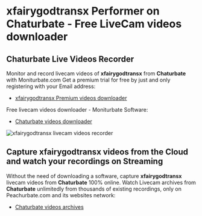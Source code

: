 # xfairygodtransx Performer on Chaturbate - Free LiveCam videos downloader

## Chaturbate Live Videos Recorder

Monitor and record livecam videos of **xfairygodtransx** from **Chaturbate** with Moniturbate.com
Get a premium trial for free by just and only registering with your Email address:
* [xfairygodtransx Premium videos downloader](https://moniturbate.com/request-demo-licence-key.html)

Free livecam videos downloader - Moniturbate Software:
* [Chaturbate videos downloader](https://moniturbate.com/moniturbate-download-software.html)

![xfairygodtransx livecam videos recorder](https://peachurnet.com/templates/moniturbate-software.png)


## Capture xfairygodtransx videos from the Cloud and watch your recordings on Streaming

Without the need of downloading a software, capture **xfairygodtransx** livecam videos from **Chaturbate** 100% online.
Watch Livecam archives from **Chaturbate** unlimitedly from thousands of existing recordings, only on Peachurbate.com and its websites network:
* [Chaturbate videos archives](https://peachurnet.com/)